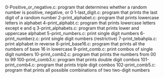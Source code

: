 
0-Positive_or_negative.c: program that determines whether a random number is positive, negative, or 0
1-last_digit.c: program that prints the last digit of a random number
2-print_alphabet.c: program that prints lowercase letters in alphabet
4-print_alphabt.c: program that prints lowercase letters except e and q
3-print_alphabets.c: program that prints lower and uppercase alphabet
5-print_numbers.c: print single digit numbers
6-print_numberz.c: print single digit numbers (restrictive)
7-print_tebahpla.c: print alphabet in reverse
8-print_base16.c: program that prints all the numbers of base 16 in lowercase
9-print_comb.c: print combos of single digit numbers
10-print_comb2.c: program that prints the numbers from 00 to 99
100-print_comb3.c: program that prints double digit combos
101-print_comb4.c: program that prints triple digit combos
102-print_comb5.c: program that prints all possible combinations of two two-digit numbers
